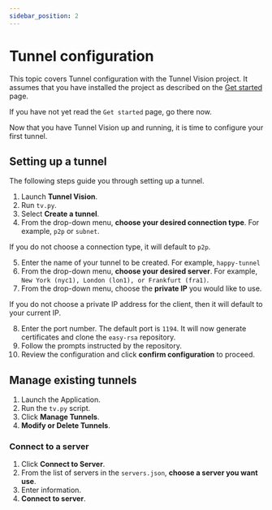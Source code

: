 ```yaml
---
sidebar_position: 2
---
```


# Tunnel configuration

<!--This documentation is worded for a GUI, not console based application.-->

This topic covers Tunnel configuration with the Tunnel Vision project. It
assumes that you have installed the project as described on the [Get
started](./installation.html) page.

If you have not yet read the `Get started` page, go there now.

Now that you have Tunnel Vision up and running, it is time to configure your
first tunnel.

## Setting up a tunnel

The following steps guide you through setting up a tunnel.

1. Launch **Tunnel Vision**.
2. Run `tv.py`.
3. Select **Create a tunnel**.
4. From the drop-down menu, **choose your desired connection type**. For example,
   `p2p` or `subnet`.

If you do not choose a connection type, it will default to `p2p`.

5. Enter the name of your tunnel to be created. For example, `happy-tunnel`
6. From the drop-down menu, **choose your desired server**. For example, `New
   York (nyc1), London (lon1), or Frankfurt (fra1)`.
7. From the drop-down menu, choose the **private IP** you would like to use.

If you do not choose a private IP address for the client, then it will default
to your current IP.

8. Enter the port number. The default port is `1194`. It will now generate
   certificates and clone the `easy-rsa` repository.
9. Follow the prompts instructed by the repository.
10. Review the configuration and click **confirm configuration** to proceed.

## Manage existing tunnels

1. Launch the Application.
2. Run the `tv.py` script.
3. Click **Manage Tunnels**.
4. **Modify or Delete Tunnels**.

### Connect to a server

1. Click **Connect to Server**.
2. From the list of servers in the `servers.json`, **choose a server you want
   use**.
3. Enter information.
4. **Connect to server**.

<!-- Managing Existing Tunnels

    Launch the Application: Run the tv.py script.
    Select "Manage Tunnels": Choose the option to manage existing tunnels.
    Modify or Delete Tunnels: Follow the prompts to modify or delete existing tunnels as needed.

Connecting to Servers

    Select "Connect to Server": From the main menu, choose the option to connect to a server.
    Choose a Server: Select a server from the servers.json file.
    Enter Credentials: If required, enter the necessary credentials to establish the connection. -->
